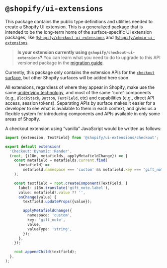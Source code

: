 # `@shopify/ui-extensions`

This package contains the public type definitions and utilities needed to create a Shopify UI extension. This is a generalized package that is intended to be the long-term home of the surface-specific UI extension packages, like [`@shopify/checkout-ui-extensions`](https://github.com/Shopify/ui-extensions/tree/main/packages/checkout-ui-extensions) and [`@shopify/admin-ui-extensions`](https://github.com/Shopify/ui-extensions/tree/main/packages/admin-ui-extensions).

> **Is your extension currently using `@shopify/checkout-ui-extensions`?** You can learn what you need to do to upgrade to this API versioned package in the [migration guide](../../documentation/upgrade/checkout-ui-extension-api-versioning.md).

Currently, this package only contains the extension APIs for the [`checkout` surface](./src/surfaces/checkout), but other Shopify surfaces will be added here soon.

All extensions, regardless of where they appear in Shopify, make use the same [underlying technology](../../documentation/how-extensions-work.md), and most of the same “core” components (e.g., `BlockStack`, `Button`, `TextField`, etc) and capabilities (e.g., direct API access, session tokens). Separating APIs by surface makes it easier for a developer to see what is available to them in each context, and gives us a flexible system for introducing components and APIs available in only some areas of Shopify.

A checkout extension using “vanilla” JavaScript would be written as follows:

```ts
import {extension, TextField} from '@shopify/ui-extensions/checkout';

export default extension(
  'Checkout::Dynamic::Render',
  (root, {i18n, metafields, applyMetafieldChange}) => {
    const metafield = metafields.current.find(
      (metafield) =>
        metafield.namespace === 'custom' && metafield.key === 'gift_note',
    );

    const textfield = root.createComponent(TextField, {
      label: i18n.translate('gift_note.label'),
      value: metafield?.value ?? '',
      onChange(value) {
        textfield.updateProps({value});

        applyMetafieldChange({
          namespace: 'custom',
          key: 'gift_note',
          value,
          valueType: 'string',
        });
      },
    });

    root.appendChild(textfield);
  },
);
```
